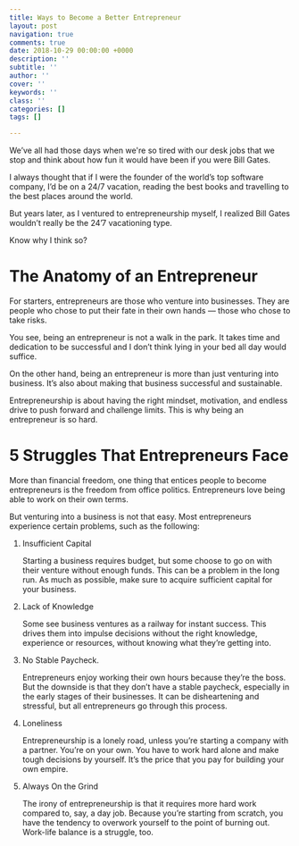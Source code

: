 ```yaml
---
title: Ways to Become a Better Entrepreneur
layout: post
navigation: true
comments: true
date: 2018-10-29 00:00:00 +0000
description: ''
subtitle: ''
author: ''
cover: ''
keywords: ''
class: ''
categories: []
tags: []

---
```

We’ve all had those days when we're so tired with our desk jobs that we stop and think about how fun it would have been if you were Bill Gates. 

I always thought that if I were the founder of the world’s top software company, I’d be on a 24/7 vacation, reading the best books and travelling to the best places around the world. 

But years later, as I ventured to entrepreneurship myself, I realized Bill Gates wouldn’t really be the 24’7 vacationing type. 

Know why I think so? 

# The Anatomy of an Entrepreneur

For starters, entrepreneurs are those who venture into businesses. They are people who chose to put their fate in their own hands — those who chose to take risks. 

You see, being an entrepreneur is not a walk in the park. It takes time and dedication to be successful and I don’t think lying in your bed all day would suffice. 

On the other hand, being an entrepreneur is more than just venturing into business. It’s also about making that business successful and sustainable. 

Entrepreneurship is about having the right mindset, motivation, and endless drive to push forward and challenge limits. This is why being an entrepreneur is so hard. 

# 5 Struggles That Entrepreneurs Face

More than financial freedom, one thing that entices people to become entrepreneurs is the freedom from office politics. Entrepreneurs love being able to work on their own terms. 

But venturing into a business is not that easy. Most entrepreneurs experience certain problems, such as the following:

1. Insufficient Capital

   Starting a business requires budget, but some choose to go on with their venture without enough funds. This can be a problem in the long run. As much as possible, make sure to acquire sufficient capital for your business. 
2. Lack of Knowledge

   Some see business ventures as a railway for instant success. This drives them into impulse decisions without the right knowledge, experience or resources, without knowing what they’re getting into. 
3. No Stable Paycheck. 

   Entrepreneurs enjoy working their own hours because they’re the boss. But the downside is that they don’t have a stable paycheck, especially in the early stages of their businesses. It can be disheartening and stressful, but all entrepreneurs go through this process. 
4. Loneliness

   Entrepreneurship is a lonely road, unless you’re starting a company with a partner. You’re on your own. You have to work hard alone and make tough decisions by yourself. It’s the price that you pay for building your own empire.
5. Always On the Grind

   The irony of entrepreneurship is that it requires more hard work compared to, say, a day job. Because you’re starting from scratch, you have the tendency to overwork yourself to the point of burning out. Work-life balance is a struggle, too.
